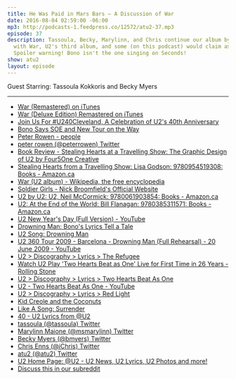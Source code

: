 ```yaml
---
title: He Was Paid in Mars Bars — A Discussion of War
date: 2016-08-04 02:59:00 -06:00
mp3: http://podcasts-1.feedpress.co/12572/atu2-37.mp3
episode: 37
description: Tassoula, Becky, Marylinn, and Chris continue our album by album discussion
  with War, U2's third album, and some (on this podcast) would claim as their best.
  Spoiler warning! Bono isn't the one singing on Seconds!
show: atu2
layout: episode
---
```


Guest Starring: Tassoula Kokkoris and Becky Myers

***

* [War (Remastered) on iTunes][1]
* [War (Deluxe Edition) Remastered on iTunes][2]
* [Join Us For #U240Cleveland, A Celebration of U2's 40th Anniversary][3]
* [Bono Says SOE and New Tour on the Way][4]
* [Peter Rowen - people][5]
* [peter rowen (@peterrowen) Twitter][6]
* [Book Review - Stealing Hearts at a Travelling Show: The Graphic Design of U2 by Four5One Creative][7]
* [Stealing Hearts from a Travelling Show: Lisa Godson: 9780954519308: Books - Amazon.ca][8]
* [War (U2 album) - Wikipedia, the free encyclopedia][9]
* [Soldier Girls - Nick Broomfield's Official Website][10]
* [U2 by U2: U2, Neil McCormick: 9780061903854: Books - Amazon.ca][11]
* [U2: At the End of the World: Bill Flanagan: 9780385311571: Books - Amazon.ca][12]
* [U2 New Year's Day (Full Version) - YouTube][13]
* [Drowning Man: Bono's Lyrics Tell a Tale][14]
* [U2 Song: Drowning Man][15]
* [U2 360 Tour 2009 - Barcelona - Drowning Man (Full Rehearsal) - 20 June 2009 - YouTube][16]
* [U2 &gt; Discography &gt; Lyrics &gt; The Refugee][17]
* [Watch U2 Play 'Two Hearts Beat as One' Live for First Time in 26 Years - Rolling Stone][18]
* [U2 &gt; Discography &gt; Lyrics &gt; Two Hearts Beat As One][19]
* [U2 - Two Hearts Beat As One - YouTube][20]
* [U2 &gt; Discography &gt; Lyrics &gt; Red Light][21]
* [Kid Creole and the Coconuts][22]
* [Like A Song: Surrender][23]
* [40 - U2 Lyrics from @U2][24]
* [tassoula (@tassoula) Twitter][25]
* [Marylinn Maione (@msmarylinn) Twitter][26]
* [Becky Myers (@bmyers) Twitter][27]
* [Chris Enns (@iChris) Twitter][28]
* [atu2 (@atu2) Twitter][29]
* [U2 Home Page: @U2 - U2 News, U2 Lyrics, U2 Photos and more!][30]
* [Discuss this in our subreddit][31]

[1]: https://geo.itunes.apple.com/ca/album/war-remastered/id285461734?at=10l4Ki&amp;app=itunes
[2]: https://geo.itunes.apple.com/ca/album/war-deluxe-edition-remastered/id285478248?at=10l4Ki&amp;app=itunes
[3]: http://www.atu2.com/news/join-us-for-u240cleveland-a-celebration-of-u2s-40th-anniversary.html
[4]: http://www.atu2.com/news/bono-says-soe-and-new-tour-on-the-way.html
[5]: http://www.peterrowen.com/
[6]: https://twitter.com/peterrowen
[7]: http://www.atu2.com/news/book-review-stealing-hearts-at-a-travelling-show-the-graphic-design-of-u2-by-four5one-creative.html
[8]: https://www.amazon.ca/Stealing-Hearts-Travelling-Show-Godson/dp/0954519302
[9]: https://en.wikipedia.org/wiki/War_(U2_album)
[10]: http://nickbroomfield.com/Soldier-Girls
[11]: https://www.amazon.ca/U2/dp/006190385X
[12]: https://www.amazon.ca/U2-End-World-Bill-Flanagan/dp/0385311575/ref=pd_bxgy_14_img_2?ie=UTF8&amp;psc=1&amp;refRID=0X4A75BQNGBPVDBZ8NPK
[13]: https://www.youtube.com/watch?v=vdLuk2Agamk
[14]: http://www.atu2.com/news/drowning-man-bonos-lyrics-tell-a-tale.html
[15]: http://tours.atu2.com/song/drowning-man
[16]: https://www.youtube.com/watch?v=bIpUcjJUBow
[17]: http://www.u2.com/lyrics/139
[18]: http://www.rollingstone.com/music/news/watch-u2-play-two-hearts-beat-as-one-live-for-first-time-in-26-years-20150728
[19]: http://www.u2.com/lyrics/155
[20]: https://www.youtube.com/watch?v=uIuAFBRyjj4
[21]: http://www.u2.com/lyrics/109
[22]: http://kidcreole.com/
[23]: http://www.atu2.com/news/like-a-song-surrender-1.html
[24]: http://www.atu2.com/lyrics/songinfo.src?SID=82
[25]: https://twitter.com/tassoula
[26]: https://twitter.com/msmarylinn
[27]: https://twitter.com/bmyers
[28]: https://twitter.com/ichris
[29]: https://twitter.com/atu2
[30]: http://www.atu2.com/
[31]: https://www.reddit.com/r/Goodstuff_fm/comments/4w4v0f/the_atu2_podcast_37_he_was_paid_in_mars_bars_a/
